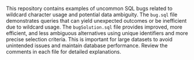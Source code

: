 This repository contains examples of uncommon SQL bugs related to wildcard character usage and potential data ambiguity. The `bug.sql` file demonstrates queries that can yield unexpected outcomes or be inefficient due to wildcard usage. The `bugSolution.sql` file provides improved, more efficient, and less ambiguous alternatives using unique identifiers and more precise selection criteria.  This is important for large datasets to avoid unintended issues and maintain database performance.  Review the comments in each file for detailed explanations.
